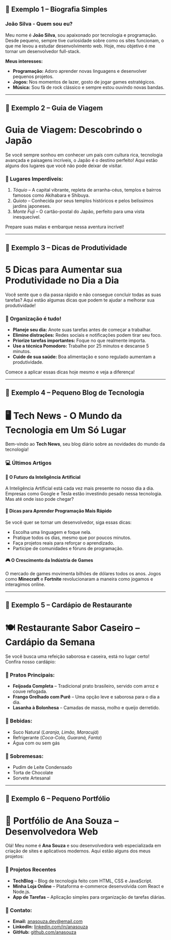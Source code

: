 ## 📌 Exemplo 1 – Biografia Simples  

### João Silva - Quem sou eu?  
Meu nome é **João Silva**, sou apaixonado por tecnologia e programação. Desde pequeno, sempre tive curiosidade sobre como os sites funcionam, o que me levou a estudar desenvolvimento web. Hoje, meu objetivo é me tornar um desenvolvedor full-stack.  

**Meus interesses:**  
- **Programação:** Adoro aprender novas linguagens e desenvolver pequenos projetos.  
- **Jogos:** Nos momentos de lazer, gosto de jogar games estratégicos.  
- **Música:** Sou fã de rock clássico e sempre estou ouvindo novas bandas.  

---

## 📌 Exemplo 2 – Guia de Viagem  

# Guia de Viagem: Descobrindo o Japão  

Se você sempre sonhou em conhecer um país com cultura rica, tecnologia avançada e paisagens incríveis, o Japão é o destino perfeito! Aqui estão alguns dos lugares que você não pode deixar de visitar.  

### 🌸 Lugares Imperdíveis:  
1. *Tóquio* – A capital vibrante, repleta de arranha-céus, templos e bairros famosos como Akihabara e Shibuya.  
2. *Quioto* – Conhecida por seus templos históricos e pelos belíssimos jardins japoneses.  
3. *Monte Fuji* – O cartão-postal do Japão, perfeito para uma vista inesquecível.  

Prepare suas malas e embarque nessa aventura incrível!  

---

## 📌 Exemplo 3 – Dicas de Produtividade  

# 5 Dicas para Aumentar sua Produtividade no Dia a Dia  

Você sente que o dia passa rápido e não consegue concluir todas as suas tarefas? Aqui estão algumas dicas que podem te ajudar a melhorar sua produtividade!  

### 📌 Organização é tudo!  
- **Planeje seu dia:** Anote suas tarefas antes de começar a trabalhar.  
- **Elimine distrações:** Redes sociais e notificações podem tirar seu foco.  
- **Priorize tarefas importantes:** Foque no que realmente importa.  
- **Use a técnica Pomodoro:** Trabalhe por 25 minutos e descanse 5 minutos.  
- **Cuide de sua saúde:** Boa alimentação e sono regulado aumentam a produtividade.  

Comece a aplicar essas dicas hoje mesmo e veja a diferença!  

---

## 📌 Exemplo 4 – Pequeno Blog de Tecnologia  

# 🖥️ Tech News - O Mundo da Tecnologia em Um Só Lugar  

Bem-vindo ao **Tech News**, seu blog diário sobre as novidades do mundo da tecnologia!  

### 💻 Últimos Artigos  

#### 📢 O Futuro da Inteligência Artificial  
A Inteligência Artificial está cada vez mais presente no nosso dia a dia. Empresas como Google e Tesla estão investindo pesado nessa tecnologia. Mas até onde isso pode chegar?  

#### 🔧 Dicas para Aprender Programação Mais Rápido  
Se você quer se tornar um desenvolvedor, siga essas dicas:  
- Escolha uma linguagem e foque nela.  
- Pratique todos os dias, mesmo que por poucos minutos.  
- Faça projetos reais para reforçar o aprendizado.  
- Participe de comunidades e fóruns de programação.  

#### 🎮 O Crescimento da Indústria de Games  
O mercado de games movimenta bilhões de dólares todos os anos. Jogos como **Minecraft** e **Fortnite** revolucionaram a maneira como jogamos e interagimos online.  

---

## 📌 Exemplo 5 – Cardápio de Restaurante  

# 🍽️ Restaurante Sabor Caseiro – Cardápio da Semana  

Se você busca uma refeição saborosa e caseira, está no lugar certo! Confira nosso cardápio:  

### 🍛 Pratos Principais:  
- **Feijoada Completa** – Tradicional prato brasileiro, servido com arroz e couve refogada.  
- **Frango Grelhado com Purê** – Uma opção leve e saborosa para o dia a dia.  
- **Lasanha à Bolonhesa** – Camadas de massa, molho e queijo derretido.  

### 🥤 Bebidas:  
- Suco Natural (*Laranja, Limão, Maracujá*)  
- Refrigerante (*Coca-Cola, Guaraná, Fanta*)  
- Água com ou sem gás  

### 🍰 Sobremesas:  
- Pudim de Leite Condensado  
- Torta de Chocolate  
- Sorvete Artesanal  

---

## 📌 Exemplo 6 – Pequeno Portfólio  

# 🚀 Portfólio de Ana Souza – Desenvolvedora Web  

Olá! Meu nome é **Ana Souza** e sou desenvolvedora web especializada em criação de sites e aplicativos modernos. Aqui estão alguns dos meus projetos:  

### 📌 Projetos Recentes  
- **TechBlog** – Blog de tecnologia feito com HTML, CSS e JavaScript.  
- **Minha Loja Online** – Plataforma e-commerce desenvolvida com React e Node.js.  
- **App de Tarefas** – Aplicação simples para organização de tarefas diárias.  

### 📧 Contato:  
- **Email:** anasouza.dev@email.com  
- **LinkedIn:** [linkedin.com/in/anasouza](#)  
- **GitHub:** [github.com/anasouza](#)  
